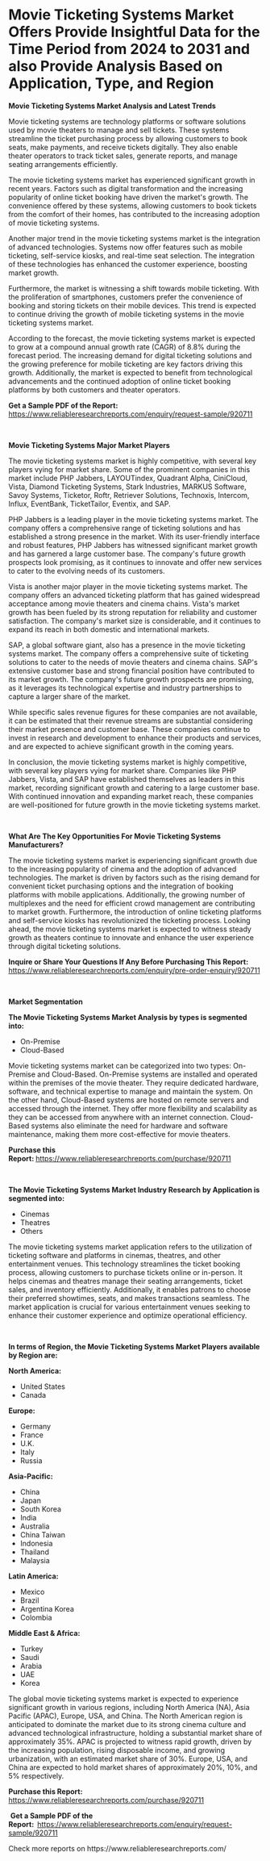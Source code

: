 <p><h1>Movie Ticketing Systems Market Offers Provide Insightful Data for the Time Period from 2024 to 2031 and also Provide Analysis Based on Application, Type, and Region</h1></p><p><strong>Movie Ticketing Systems Market Analysis and Latest Trends</strong></p>
<p><p>Movie ticketing systems are technology platforms or software solutions used by movie theaters to manage and sell tickets. These systems streamline the ticket purchasing process by allowing customers to book seats, make payments, and receive tickets digitally. They also enable theater operators to track ticket sales, generate reports, and manage seating arrangements efficiently.</p><p>The movie ticketing systems market has experienced significant growth in recent years. Factors such as digital transformation and the increasing popularity of online ticket booking have driven the market's growth. The convenience offered by these systems, allowing customers to book tickets from the comfort of their homes, has contributed to the increasing adoption of movie ticketing systems.</p><p>Another major trend in the movie ticketing systems market is the integration of advanced technologies. Systems now offer features such as mobile ticketing, self-service kiosks, and real-time seat selection. The integration of these technologies has enhanced the customer experience, boosting market growth.</p><p>Furthermore, the market is witnessing a shift towards mobile ticketing. With the proliferation of smartphones, customers prefer the convenience of booking and storing tickets on their mobile devices. This trend is expected to continue driving the growth of mobile ticketing systems in the movie ticketing systems market.</p><p>According to the forecast, the movie ticketing systems market is expected to grow at a compound annual growth rate (CAGR) of 8.8% during the forecast period. The increasing demand for digital ticketing solutions and the growing preference for mobile ticketing are key factors driving this growth. Additionally, the market is expected to benefit from technological advancements and the continued adoption of online ticket booking platforms by both customers and theater operators.</p></p>
<p><strong>Get a Sample PDF of the Report:&nbsp;</strong> <a href="https://www.reliableresearchreports.com/enquiry/request-sample/920711">https://www.reliableresearchreports.com/enquiry/request-sample/920711</a></p>
<p>&nbsp;</p>
<p><strong>Movie Ticketing Systems Major Market Players</strong></p>
<p><p>The movie ticketing systems market is highly competitive, with several key players vying for market share. Some of the prominent companies in this market include PHP Jabbers, LAYOUTindex, Quadrant Alpha, CiniCloud, Vista, Diamond Ticketing Systems, Stark Industries, MARKUS Software, Savoy Systems, Ticketor, Roftr, Retriever Solutions, Technoxis, Intercom, Influx, EventBank, TicketTailor, Eventix, and SAP.</p><p>PHP Jabbers is a leading player in the movie ticketing systems market. The company offers a comprehensive range of ticketing solutions and has established a strong presence in the market. With its user-friendly interface and robust features, PHP Jabbers has witnessed significant market growth and has garnered a large customer base. The company's future growth prospects look promising, as it continues to innovate and offer new services to cater to the evolving needs of its customers.</p><p>Vista is another major player in the movie ticketing systems market. The company offers an advanced ticketing platform that has gained widespread acceptance among movie theaters and cinema chains. Vista's market growth has been fueled by its strong reputation for reliability and customer satisfaction. The company's market size is considerable, and it continues to expand its reach in both domestic and international markets.</p><p>SAP, a global software giant, also has a presence in the movie ticketing systems market. The company offers a comprehensive suite of ticketing solutions to cater to the needs of movie theaters and cinema chains. SAP's extensive customer base and strong financial position have contributed to its market growth. The company's future growth prospects are promising, as it leverages its technological expertise and industry partnerships to capture a larger share of the market.</p><p>While specific sales revenue figures for these companies are not available, it can be estimated that their revenue streams are substantial considering their market presence and customer base. These companies continue to invest in research and development to enhance their products and services, and are expected to achieve significant growth in the coming years.</p><p>In conclusion, the movie ticketing systems market is highly competitive, with several key players vying for market share. Companies like PHP Jabbers, Vista, and SAP have established themselves as leaders in this market, recording significant growth and catering to a large customer base. With continued innovation and expanding market reach, these companies are well-positioned for future growth in the movie ticketing systems market.</p></p>
<p>&nbsp;</p>
<p><strong>What Are The Key Opportunities For Movie Ticketing Systems Manufacturers?</strong></p>
<p><p>The movie ticketing systems market is experiencing significant growth due to the increasing popularity of cinema and the adoption of advanced technologies. The market is driven by factors such as the rising demand for convenient ticket purchasing options and the integration of booking platforms with mobile applications. Additionally, the growing number of multiplexes and the need for efficient crowd management are contributing to market growth. Furthermore, the introduction of online ticketing platforms and self-service kiosks has revolutionized the ticketing process. Looking ahead, the movie ticketing systems market is expected to witness steady growth as theaters continue to innovate and enhance the user experience through digital ticketing solutions.</p></p>
<p><strong>Inquire or Share Your Questions If Any Before Purchasing This Report:</strong> <a href="https://www.reliableresearchreports.com/enquiry/pre-order-enquiry/920711">https://www.reliableresearchreports.com/enquiry/pre-order-enquiry/920711</a></p>
<p>&nbsp;</p>
<p><strong>Market Segmentation</strong></p>
<p><strong>The Movie Ticketing Systems Market Analysis by types is segmented into:</strong></p>
<p><ul><li>On-Premise</li><li>Cloud-Based</li></ul></p>
<p><p>Movie ticketing systems market can be categorized into two types: On-Premise and Cloud-Based. On-Premise systems are installed and operated within the premises of the movie theater. They require dedicated hardware, software, and technical expertise to manage and maintain the system. On the other hand, Cloud-Based systems are hosted on remote servers and accessed through the internet. They offer more flexibility and scalability as they can be accessed from anywhere with an internet connection. Cloud-Based systems also eliminate the need for hardware and software maintenance, making them more cost-effective for movie theaters.</p></p>
<p><strong>Purchase this Report:&nbsp;</strong><a href="https://www.reliableresearchreports.com/purchase/920711">https://www.reliableresearchreports.com/purchase/920711</a></p>
<p>&nbsp;</p>
<p><strong>The Movie Ticketing Systems Market Industry Research by Application is segmented into:</strong></p>
<p><ul><li>Cinemas</li><li>Theatres</li><li>Others</li></ul></p>
<p><p>The movie ticketing systems market application refers to the utilization of ticketing software and platforms in cinemas, theatres, and other entertainment venues. This technology streamlines the ticket booking process, allowing customers to purchase tickets online or in-person. It helps cinemas and theatres manage their seating arrangements, ticket sales, and inventory efficiently. Additionally, it enables patrons to choose their preferred showtimes, seats, and makes transactions seamless. The market application is crucial for various entertainment venues seeking to enhance their customer experience and optimize operational efficiency.</p></p>
<p>&nbsp;</p>
<p><strong>In terms of Region, the Movie Ticketing Systems Market Players available by Region are:</strong></p>
<p>
    <p> <strong> North America: </strong>
        <ul>
            <li>United States</li>
            <li>Canada</li>
        </ul>
        </p> 
    <p> <strong> Europe: </strong>
        <ul>
            <li>Germany</li>
            <li>France</li>
            <li>U.K.</li>
            <li>Italy</li>
            <li>Russia</li>
        </ul>
        </p> 
    <p> <strong> Asia-Pacific: </strong>
        <ul>
            <li>China</li>
            <li>Japan</li>
            <li>South Korea</li>
            <li>India</li>
            <li>Australia</li>
            <li>China Taiwan</li>
            <li>Indonesia</li>
            <li>Thailand</li>
            <li>Malaysia</li>
        </ul>
        </p> 
    <p> <strong> Latin America: </strong>
        <ul>
            <li>Mexico</li>
            <li>Brazil</li>
            <li>Argentina Korea</li>
            <li>Colombia</li>
        </ul>
        </p> 
    <p> <strong> Middle East & Africa: </strong>
        <ul>
            <li>Turkey</li>
            <li>Saudi</li>
            <li>Arabia</li>
            <li>UAE</li>
            <li>Korea</li>
        </ul>
    </p>
    </p>
<p><p>The global movie ticketing systems market is expected to experience significant growth in various regions, including North America (NA), Asia Pacific (APAC), Europe, USA, and China. The North American region is anticipated to dominate the market due to its strong cinema culture and advanced technological infrastructure, holding a substantial market share of approximately 35%. APAC is projected to witness rapid growth, driven by the increasing population, rising disposable income, and growing urbanization, with an estimated market share of 30%. Europe, USA, and China are expected to hold market shares of approximately 20%, 10%, and 5% respectively.</p></p>
<p><strong>Purchase this Report: </strong><a href="https://www.reliableresearchreports.com/purchase/920711">https://www.reliableresearchreports.com/purchase/920711</a></p>
<p>&nbsp;<strong>Get a Sample PDF of the Report:&nbsp;&nbsp;</strong><a href="https://www.reliableresearchreports.com/enquiry/request-sample/920711">https://www.reliableresearchreports.com/enquiry/request-sample/920711</a></p>
<p><strong></strong></p>
<p>Check more reports on https://www.reliableresearchreports.com/</p>